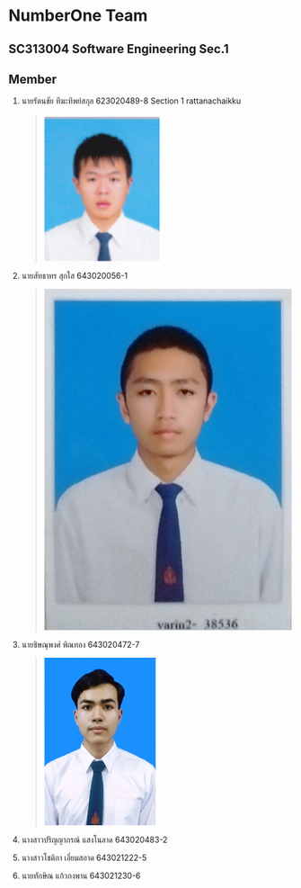 # NumberOne Team

## SC313004 Software Engineering Sec.1

## Member

1. นายรัตนชัย ทีฆะทิพย์สกุล 623020489-8 Section 1 rattanachaikku

   > ![Rattanachai](media/picture_student.png)

2. นายสัทธาทร สุกใส 643020056-1

   > ![Satthathorn](media/satthathornphoto.jpg)

4. นายชิษณุพงศ์ พิณทอง 643020472-7	

   > ![Chisanupong](media/472-7_PictureSTD.jpg)
   
5. นางสาวปริญญาภรณ์ แสงโนลาด  643020483-2	
6. นางสาวโชติกา เอี่ยมสอาด 643021222-5	
7. นายทักษิณ แก้วกงพาน 643021230-6	

